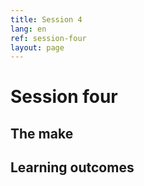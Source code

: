 ```yaml
---
title: Session 4
lang: en
ref: session-four
layout: page
---
```


# Session four


## The make


## Learning outcomes

